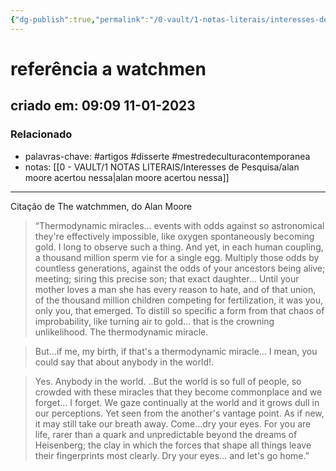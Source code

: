 ```yaml
---
{"dg-publish":true,"permalink":"/0-vault/1-notas-literais/interesses-de-pesquisa/referencia-a-watchmen/","tags":["artigos","disserte","mestredeculturacontemporanea"],"dgHomeLink":true,"dgShowLocalGraph":true,"dgShowFileTree":true,"dgEnableSearch":true}
---
```


# referência a watchmen
## criado em: 09:09 11-01-2023

### Relacionado
- palavras-chave: #artigos #disserte #mestredeculturacontemporanea 
- notas: [[0 - VAULT/1 NOTAS LITERAIS/Interesses de Pesquisa/alan moore acertou nessa\|alan moore acertou nessa]]
---
Citação de The  watchmmen, do Alan Moore

> “Thermodynamic miracles... events with odds against so astronomical they're effectively impossible, like oxygen spontaneously becoming gold. I long to observe such a thing.
> And yet, in each human coupling, a thousand million sperm vie for a single egg. Multiply those odds by countless generations, against the odds of your ancestors being alive; meeting; siring this precise son; that exact daughter... Until your mother loves a man she has every reason to hate, and of that union, of the thousand million children competing for fertilization, it was you, only you, that emerged. To distill so specific a form from that chaos of improbability, like turning air to gold... that is the crowning unlikelihood. The thermodynamic miracle.  
  
>But...if me, my birth, if that's a thermodynamic miracle... I mean, you could say that about anybody in the world!.  
  
>Yes. Anybody in the world. ..But the world is so full of people, so crowded with these miracles that they become commonplace and we forget... I forget. We gaze continually at the world and it grows dull in our perceptions. Yet seen from the another's vantage point. As if new, it may still take our breath away. Come...dry your eyes. For you are life, rarer than a quark and unpredictable beyond the dreams of Heisenberg; the clay in which the forces that shape all things leave their fingerprints most clearly. Dry your eyes... and let's go home.”
